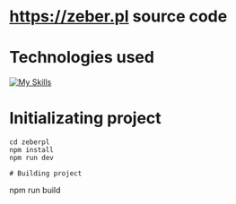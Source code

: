 # https://zeber.pl source code

# Technologies used
[![My Skills](https://skills.thijs.gg/icons?i=nodejs,vite,js,vue,sass)](https://skills.thijs.gg)

# Initializating project
```
cd zeberpl
npm install
npm run dev

# Building project
```
npm run build
```
```